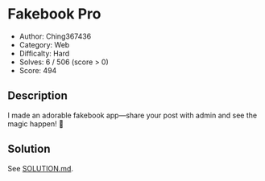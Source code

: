 # Fakebook Pro
- Author: Ching367436
- Category: Web
- Difficalty: Hard
- Solves: 6 / 506 (score > 0)
- Score: 494

## Description
I made an adorable fakebook app—share your post with admin and see the magic happen! 🐾

## Solution
See [SOLUTION.md](./SOLUTION.md).

